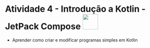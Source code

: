 # Atividade 4 - Introdução a Kotlin - JetPack Compose <img src="\icon for readme\android-svgrepo-com__1_-removebg-preview.png" width="50" height="auto"></img>

- Aprender como criar e modificar programas simples em Kotlin

